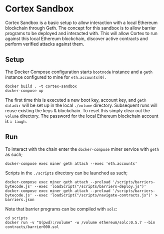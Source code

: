 # Cortex Sandbox

Cortex Sandbox is a basic setup to allow interaction with a local Ethereum blockchain through Geth.
The concept for this sandbox is to allow barrier programs to be deployed and interacted with.
This will allow Cortex to run against this local Ethereum blockchain, discover active contracts and perform verified attacks against them. 

## Setup

The Docker Compose configuration starts `bootnode` instance and a `geth` instance configured to mine for `eth.accounts[0]`.

    docker build . -t cortex-sandbox
    docker-compose up

The first time this is executed a new boot key, account key, and `geth` `datadir` will be set up in the local `./volume` directory.
Subsequent runs will reuse existing the keys & blockchain. To reset this simply clear out the `volume` directory.
The password for the local Ethereum blockchain account is `i laugh`.

## Run

To interact with the chain enter the `docker-compose` miner service with `geth` as such;

    docker-compose exec miner geth attach --exec 'eth.accounts'

Scripts in the `./scripts` directory can be launched as such;

    docker-compose exec miner geth attach --preload '/scripts/barriers-bytecode.js' --exec 'loadScript("/scripts/barriers-deploy.js")'
    docker-compose exec miner geth attach --preload '/scripts/barriers-bytecode.js' --exec 'loadScript("/scripts/navigate-contracts.js")' > barriers.json

Note that barrier programs can be compiled with `solc`:

    cd scripts
    docker run -v "$(pwd):/volume" -w /volume ethereum/solc:0.5.7 --bin contracts/barrier000.sol
